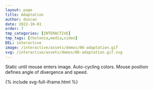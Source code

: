 ```yaml
---
layout: page
title: Adaptation
author: duncan
date: 2022-10-01
order: 7
tmp_categories: [INTERACTIVE]
tmp_tags: [tholonia,media,video]
DEL: interactive
image: /interactive/assets/demos/06-adaptation.gif
svg: /interactive/assets/demos/06-adaptation.gif.svg
---
```

Static until mouse enters image. Auto-cycling colors.  Mouse position defines angle of divergence and speed.


<!--more-->

{% include svg-full-iframe.html %}
